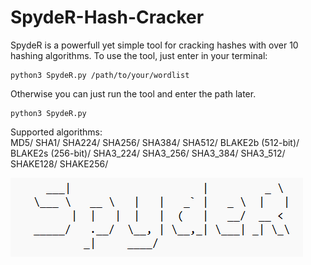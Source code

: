 # SpydeR-Hash-Cracker
SpydeR is a powerfull yet simple tool for cracking hashes with over 10 hashing algorithms.
To use the tool, just enter in your terminal:

    python3 SpydeR.py /path/to/your/wordlist

Otherwise you can just run the tool and enter the path later.
    
    python3 SpydeR.py 


Supported algorithms:  
MD5/
SHA1/
SHA224/
SHA256/
SHA384/
SHA512/
BLAKE2b (512-bit)/
BLAKE2s (256-bit)/
SHA3_224/
SHA3_256/
SHA3_384/
SHA3_512/
SHAKE128/
SHAKE256/

![Logo](https://github.com/L101111/SpydeR-Hash-Cracker/blob/main/logo)

